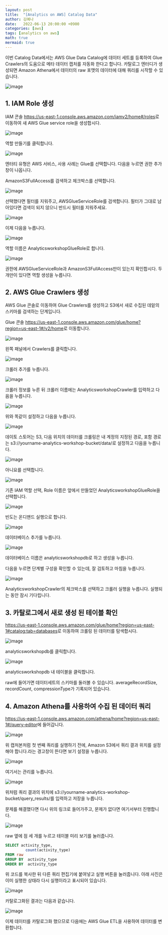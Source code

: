 ```yaml
---
layout: post
title:  "[Analytics on AWS] Catalog Data"
author: 김예나
date:   2022-06-13 20:00:00 +0900
categories: [aws]
tags: [analytics on aws]
math: true
mermaid: true
---
```



이번 Catalog Data에서는 AWS Glue Data Catalog에 데이터 세트를 등록하여 Glue Crawlers의 도움으로 메타 데이터 캡처를 자동화 한다고 합니다. 카탈로그 엔터디가 생성되면 Amazon Athena에서 데이터의 raw 포맷의 데이터에 대해 쿼리를 시작할 수 있습니다.


![image](https://user-images.githubusercontent.com/80688900/173232550-14fae824-8032-43fe-8295-096684f13b3f.png)


## 1\. IAM Role 생성


IAM 콘솔 <https://us-east-1.console.aws.amazon.com/iamv2/home#/roles>로 이동하여 새 AWS Glue service role을 생성합시다.


![image](https://user-images.githubusercontent.com/80688900/173232651-7ace149d-191a-423c-9280-f70204a54012.png)


역할 만들기를 클릭합니다.


![image](https://user-images.githubusercontent.com/80688900/173233310-b3ab7504-4973-43f2-99a9-6a2d7229530c.png)


엔터티 유형은 AWS 서비스, 사용 사례는 Glue를 선택합니다. 다음을 누르면 권한 추가 창이 나옵니다.


AmazonS3FullAccess를 검색하고 체크박스를 선택합니다.


![image](https://user-images.githubusercontent.com/80688900/173311609-be7c293d-a403-4dbe-b530-1b9b31ccecdd.png)


선택했다면 필터를 지워주고, AWSGlueServiceRole를 검색합니다. 필터가 그대로 남아있다면 검색이 되지 않으니 반드시 필터를 지워주세요.


![image](https://user-images.githubusercontent.com/80688900/173312335-eed8a4a2-1d18-4419-ac56-bb7a96019d87.png)


이제 다음을 누릅니다.


![image](https://user-images.githubusercontent.com/80688900/173312769-1a5a0990-9967-48f1-8b04-bc918c537717.png)


역할 이름은 AnalyticsworkshopGlueRole로 합니다.


![image](https://user-images.githubusercontent.com/80688900/173312952-9af35bff-d183-4ebb-a368-0bb2579dbef2.png)


권한에 AWSGlueServiceRole과 AmazonS3FullAccess만이 있는지 확인합시다. 두 개만이 있다면 역할 생성을 누릅니다.


## 2\. AWS Glue Crawlers 생성


AWS Glue 콘솔로 이동하여 Glue Crawlers를 생성하고 S3에서 새로 수집된 데잍의 스키마를 검색하는 단계입니다.


Glue 콘솔 <https://us-east-1.console.aws.amazon.com/glue/home?region=us-east-1#/v2/home>로 이동합니다.


![image](https://user-images.githubusercontent.com/80688900/173315317-342ae3ad-99cf-48a3-98d2-e50955ade0f0.png)


왼쪽 패널에서 Crawlers를 클릭합니다.


![image](https://user-images.githubusercontent.com/80688900/173315999-10725c7a-c695-4358-aba5-390e2e4db03a.png)


크롤러 추가를 누릅니다.


![image](https://user-images.githubusercontent.com/80688900/173316618-78af735b-9ffd-411c-95d9-20c5faecc47e.png)


크롤러 정보를 누른 뒤 크롤러 이름에는 AnalyticsworkshopCrawler를 입력하고 다음을 누릅니다.


![image](https://user-images.githubusercontent.com/80688900/173337018-6ce1e009-7cd7-4952-8fb2-38320fd89548.png)


위와 똑같이 설정하고 다음을 누릅니다.


![image](https://user-images.githubusercontent.com/80688900/173343687-00a5186d-bd3c-4995-8a16-0025aea8e2d1.png)


데이토 스토어는 S3, 다음 위치의 데이터를 크롤링은 내 계정의 지정된 경로, 포함 경로는 s3://yourname-analytics-workshop-bucket/data/로 설정하고 다음을 누릅니다.


![image](https://user-images.githubusercontent.com/80688900/173338914-91cdad95-967b-479c-ace3-84188e74a30e.png)


아니요를 선택합니다.


![image](https://user-images.githubusercontent.com/80688900/173339536-eb6a2784-0502-46e0-832c-a04f37264e2b.png)


기존 IAM 역할 선택, Role 이름은 앞에서 만들었던 AnalyticsworkshopGlueRole을 선택합니다.


![image](https://user-images.githubusercontent.com/80688900/173340009-b5f0f417-d13f-427f-8149-1183c7cf821f.png)


빈도는 온디맨드 실행으로 합니다.


![image](https://user-images.githubusercontent.com/80688900/173340493-e4f27433-b1b1-493b-b225-f09d07a7425a.png)


데이터베이스 추가를 누릅니다.


![image](https://user-images.githubusercontent.com/80688900/173340770-b6c7a9b4-7c29-41c5-8094-6e38bfc00a87.png)


데이터베이스 이름은 analyticsworkshopdb로 하고 생성을 누릅니다.


다음을 누르면 단계별 구성을 확인할 수 있는데, 잘 검토하고 마침을 누릅니다.


![image](https://user-images.githubusercontent.com/80688900/173341644-67551286-c228-4340-b282-dfa296a28ce3.png)


AnalyticsworkshopCrawler의 체크박스를 선택하고 크롤러 실행을 누릅니다. 실행되는 동안 잠시 기다립니다.


## 3\. 카탈로그에서 새로 생성 된 테이블 확인


<https://us-east-1.console.aws.amazon.com/glue/home?region=us-east-1#catalog:tab=databases>로 이동하여 크롤링 된 데이터를 탐색합시다.


![image](https://user-images.githubusercontent.com/80688900/173342493-a1318751-0e65-4dae-8fa5-43841f38ec04.png)


analyticsworkshopdb를 클릭합니다.


![image](https://user-images.githubusercontent.com/80688900/173342684-43e6a7a4-6bc0-4c56-b37c-fd7fc8d943c2.png)


analyticsworkshopdb 내 테이블을 클릭합니다.


raw에 들어가면 데이터세트의 스키마를 둘러볼 수 있습니다. averageRecordSize, recordCount, compressionType가 기록되어 있습니다.


## 4\. Amazon Athena를 사용하여 수집 된 데이터 쿼리


<https://us-east-1.console.aws.amazon.com/athena/home?region=us-east-1#/query-editor>에 들어갑니다.


![image](https://user-images.githubusercontent.com/80688900/173345210-47619ddc-f7bd-4e34-ba79-3e860af7f16e.png)


위 캡처본처럼 첫 번째 쿼리를 실행하기 전에, Amazon S3에서 쿼리 결과 위치를 설정해야 합니다.라는 경고창이 뜬다면 보기 설정을 누릅니다.


![image](https://user-images.githubusercontent.com/80688900/173345478-278b5d50-a1b9-4723-9d7b-87c92bae076b.png)


여기서는 관리를 누릅니다.


![image](https://user-images.githubusercontent.com/80688900/173345689-7437d106-e755-40be-9064-b58e35fcd8a6.png)


위처럼 쿼리 결과의 위치에 s3://yourname-analytics-workshop-bucket/query_results/를 입력하고 저장을 누릅니다.


문제를 해결했다면 다시 위의 링크로 들어가주고, 문제가 없다면 여기서부터 진행합니다.


![image](https://user-images.githubusercontent.com/80688900/173346878-67322e43-eb1e-4fff-ab8c-fc6293b1556e.png)


raw 옆에 점 세 개를 누르고 테이블 미리 보기를 눌러줍니다.


```sql
SELECT activity_type,
         count(activity_type)
FROM raw
GROUP BY  activity_type
ORDER BY  activity_type
```


위 코드를 복사한 뒤 다른 쿼리 편집기에 붙여넣고 실행 버튼을 눌러줍니다. 아래 사진은 이미 실행한 상태라 다시 실행이라고 표시되어 있습니다.


![image](https://user-images.githubusercontent.com/80688900/173347560-0b8f3d35-0b84-4ffb-8b50-9dcc0bfa3ad7.png)


카탈로그화된 결과는 다음과 같습니다.


![image](https://user-images.githubusercontent.com/80688900/173347814-0da48d49-aa54-4c07-8ae5-7d4d680586bc.png)


이제 데이터를 카탈로그화 했으므로 다음에는 AWS Glue ETL을 사용하여 데이터를 변환합니다.